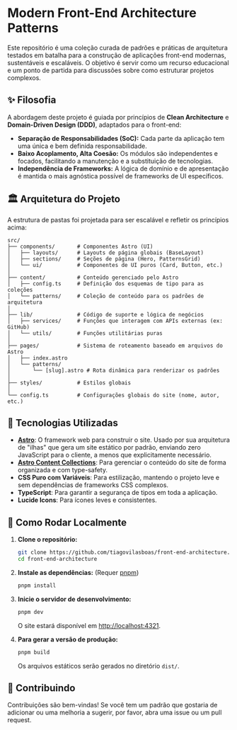 # Modern Front-End Architecture Patterns

Este repositório é uma coleção curada de padrões e práticas de arquitetura testados em batalha para a construção de aplicações front-end modernas, sustentáveis e escaláveis. O objetivo é servir como um recurso educacional e um ponto de partida para discussões sobre como estruturar projetos complexos.

## ✨ Filosofia

A abordagem deste projeto é guiada por princípios de **Clean Architecture** e **Domain-Driven Design (DDD)**, adaptados para o front-end:

- **Separação de Responsabilidades (SoC):** Cada parte da aplicação tem uma única e bem definida responsabilidade.
- **Baixo Acoplamento, Alta Coesão:** Os módulos são independentes e focados, facilitando a manutenção e a substituição de tecnologias.
- **Independência de Frameworks:** A lógica de domínio e de apresentação é mantida o mais agnóstica possível de frameworks de UI específicos.

## 🏛️ Arquitetura do Projeto

A estrutura de pastas foi projetada para ser escalável e refletir os princípios acima:

```
src/
├── components/       # Componentes Astro (UI)
│   ├── layouts/      # Layouts de página globais (BaseLayout)
│   ├── sections/     # Seções de página (Hero, PatternsGrid)
│   └── ui/           # Componentes de UI puros (Card, Button, etc.)
│
├── content/          # Conteúdo gerenciado pelo Astro
│   ├── config.ts     # Definição dos esquemas de tipo para as coleções
│   └── patterns/     # Coleção de conteúdo para os padrões de arquitetura
│
├── lib/              # Código de suporte e lógica de negócios
│   ├── services/     # Funções que interagem com APIs externas (ex: GitHub)
│   └── utils/        # Funções utilitárias puras
│
├── pages/            # Sistema de roteamento baseado em arquivos do Astro
│   ├── index.astro
│   └── patterns/
│       └── [slug].astro # Rota dinâmica para renderizar os padrões
│
├── styles/           # Estilos globais
│
└── config.ts         # Configurações globais do site (nome, autor, etc.)
```

## 🚀 Tecnologias Utilizadas

- **[Astro](https://astro.build/)**: O framework web para construir o site. Usado por sua arquitetura de "ilhas" que gera um site estático por padrão, enviando zero JavaScript para o cliente, a menos que explicitamente necessário.
- **[Astro Content Collections](https://docs.astro.build/en/guides/content-collections/)**: Para gerenciar o conteúdo do site de forma organizada e com type-safety.
- **CSS Puro com Variáveis**: Para estilização, mantendo o projeto leve e sem dependências de frameworks CSS complexos.
- **TypeScript**: Para garantir a segurança de tipos em toda a aplicação.
- **Lucide Icons**: Para ícones leves e consistentes.

## 🏁 Como Rodar Localmente

1.  **Clone o repositório:**
    ```bash
    git clone https://github.com/tiagovilasboas/front-end-architecture.git
    cd front-end-architecture
    ```

2.  **Instale as dependências:**
    (Requer [pnpm](https://pnpm.io/))
    ```bash
    pnpm install
    ```

3.  **Inicie o servidor de desenvolvimento:**
    ```bash
    pnpm dev
    ```
    O site estará disponível em [http://localhost:4321](http://localhost:4321).

4.  **Para gerar a versão de produção:**
    ```bash
    pnpm build
    ```
    Os arquivos estáticos serão gerados no diretório `dist/`.

## 🤝 Contribuindo

Contribuições são bem-vindas! Se você tem um padrão que gostaria de adicionar ou uma melhoria a sugerir, por favor, abra uma issue ou um pull request.
